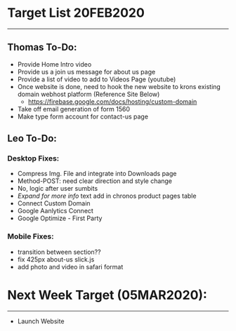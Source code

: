 # Target List 20FEB2020
----

## Thomas To-Do:

- Provide Home Intro video
- Provide us a join us message for about us page
- Provide a list of video to add to Videos Page (youtube)
- Once website is done, need to hook the new website to krons existing domain webhost platform (Reference Site Below)
  - https://firebase.google.com/docs/hosting/custom-domain
- Take off email generation of form 1560
- Make type form account for contact-us page 

## Leo To-Do:

### Desktop Fixes:
- Compress Img. File and integrate into Downloads page
- Method-POST: need clear direction and style change 
- No, logic after user sumbits 
- *Expand for more info* text add in chronos product pages table 
- Connect Custom Domain
- Google Aanlytics Connect
- Google Optimize - First Party
  
### Mobile Fixes: 
- transition between section?? 
- fix 425px about-us slick.js
- add photo and video in safari format 
  
# Next Week Target (05MAR2020):
----
- Launch Website


